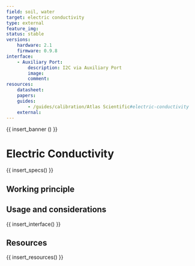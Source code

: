 ```yaml
---
field: soil, water
target: electric conductivity
type: external
feature_img:
status: stable
versions:
    hardware: 2.1
    firmware: 0.9.8
interface:
    - Auxiliary Port:
        description: I2C via Auxiliary Port
        image:
        comment:
resources:
    datasheet:
    papers:
    guides:
        - /guides/calibration/Atlas Scientific#electric-conductivity
    external:
---
```



{{ insert_banner () }}

# Electric Conductivity

{{ insert_specs() }}

## Working principle

## Usage and considerations

{{ insert_interface() }}

## Resources

{{ insert_resources() }}